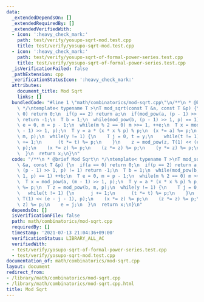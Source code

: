 ```yaml
---
data:
  _extendedDependsOn: []
  _extendedRequiredBy: []
  _extendedVerifiedWith:
  - icon: ':heavy_check_mark:'
    path: test/verify/yosupo-sqrt-mod.test.cpp
    title: test/verify/yosupo-sqrt-mod.test.cpp
  - icon: ':heavy_check_mark:'
    path: test/verify/yosupo-sqrt-of-formal-power-series.test.cpp
    title: test/verify/yosupo-sqrt-of-formal-power-series.test.cpp
  _isVerificationFailed: false
  _pathExtension: cpp
  _verificationStatusIcon: ':heavy_check_mark:'
  attributes:
    document_title: Mod Sqrt
    links: []
  bundledCode: "#line 1 \"math/combinatorics/mod-sqrt.cpp\"\n/**\n * @brief Mod Sqrt\n\
    \ */\ntemplate< typename T >\nT mod_sqrt(const T &a, const T &p) {\n  if(a ==\
    \ 0) return 0;\n  if(p == 2) return a;\n  if(mod_pow(a, (p - 1) >> 1, p) != 1)\
    \ return -1;\n  T b = 1;\n  while(mod_pow(b, (p - 1) >> 1, p) == 1) ++b;\n  T\
    \ e = 0, m = p - 1;\n  while(m % 2 == 0) m >>= 1, ++e;\n  T x = mod_pow(a, (m\
    \ - 1) >> 1, p);\n  T y = a * (x * x % p) % p;\n  (x *= a) %= p;\n  T z = mod_pow(b,\
    \ m, p);\n  while(y != 1) {\n    T j = 0, t = y;\n    while(t != 1) {\n      j\
    \ += 1;\n      (t *= t) %= p;\n    }\n    z = mod_pow(z, T(1) << (e - j - 1),\
    \ p);\n    (x *= z) %= p;\n    (z *= z) %= p;\n    (y *= z) %= p;\n    e = j;\n\
    \  }\n  return x;\n}\n"
  code: "/**\n * @brief Mod Sqrt\n */\ntemplate< typename T >\nT mod_sqrt(const T\
    \ &a, const T &p) {\n  if(a == 0) return 0;\n  if(p == 2) return a;\n  if(mod_pow(a,\
    \ (p - 1) >> 1, p) != 1) return -1;\n  T b = 1;\n  while(mod_pow(b, (p - 1) >>\
    \ 1, p) == 1) ++b;\n  T e = 0, m = p - 1;\n  while(m % 2 == 0) m >>= 1, ++e;\n\
    \  T x = mod_pow(a, (m - 1) >> 1, p);\n  T y = a * (x * x % p) % p;\n  (x *= a)\
    \ %= p;\n  T z = mod_pow(b, m, p);\n  while(y != 1) {\n    T j = 0, t = y;\n \
    \   while(t != 1) {\n      j += 1;\n      (t *= t) %= p;\n    }\n    z = mod_pow(z,\
    \ T(1) << (e - j - 1), p);\n    (x *= z) %= p;\n    (z *= z) %= p;\n    (y *=\
    \ z) %= p;\n    e = j;\n  }\n  return x;\n}\n"
  dependsOn: []
  isVerificationFile: false
  path: math/combinatorics/mod-sqrt.cpp
  requiredBy: []
  timestamp: '2021-07-13 21:04:36+09:00'
  verificationStatus: LIBRARY_ALL_AC
  verifiedWith:
  - test/verify/yosupo-sqrt-of-formal-power-series.test.cpp
  - test/verify/yosupo-sqrt-mod.test.cpp
documentation_of: math/combinatorics/mod-sqrt.cpp
layout: document
redirect_from:
- /library/math/combinatorics/mod-sqrt.cpp
- /library/math/combinatorics/mod-sqrt.cpp.html
title: Mod Sqrt
---
```

